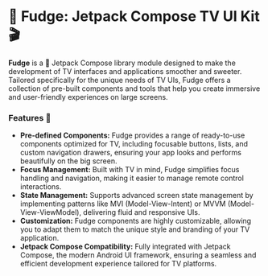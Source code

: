 # 🍮 Fudge: Jetpack Compose TV UI Kit 🎬

**Fudge** is a 🌟 Jetpack Compose library module designed to make the development of TV interfaces and applications smoother and sweeter. Tailored specifically for the unique needs of TV UIs, Fudge offers a collection of pre-built components and tools that help you create immersive and user-friendly experiences on large screens.

### Features 🎉

- **Pre-defined Components:** Fudge provides a range of ready-to-use components optimized for TV, including focusable buttons, lists, and custom navigation drawers, ensuring your app looks and performs beautifully on the big screen.
- **Focus Management:** Built with TV in mind, Fudge simplifies focus handling and navigation, making it easier to manage remote control interactions.
- **State Management:** Supports advanced screen state management by implementing patterns like MVI (Model-View-Intent) or MVVM (Model-View-ViewModel), delivering fluid and responsive UIs.
- **Customization:** Fudge components are highly customizable, allowing you to adapt them to match the unique style and branding of your TV application.
- **Jetpack Compose Compatibility:** Fully integrated with Jetpack Compose, the modern Android UI framework, ensuring a seamless and efficient development experience tailored for TV platforms.
